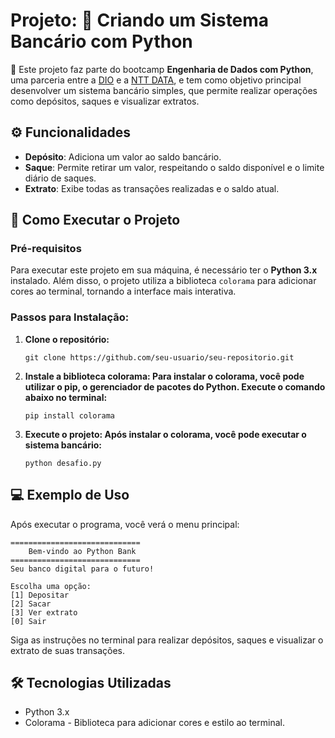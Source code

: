 # Projeto: 🏦 Criando um Sistema Bancário com Python

🤝 Este projeto faz parte do bootcamp **Engenharia de Dados com Python**, uma parceria entre a [DIO](https://www.dio.me/) e a [NTT DATA](https://br.nttdata.com/), e tem como objetivo principal desenvolver um sistema bancário simples, que permite realizar operações como depósitos, saques e visualizar extratos.

## ⚙️ Funcionalidades

- **Depósito**: Adiciona um valor ao saldo bancário.
- **Saque**: Permite retirar um valor, respeitando o saldo disponível e o limite diário de saques.
- **Extrato**: Exibe todas as transações realizadas e o saldo atual.

## 🚀 Como Executar o Projeto

### Pré-requisitos

Para executar este projeto em sua máquina, é necessário ter o **Python 3.x** instalado. Além disso, o projeto utiliza a biblioteca `colorama` para adicionar cores ao terminal, tornando a interface mais interativa.

### Passos para Instalação:

1. **Clone o repositório:**

   ```
   git clone https://github.com/seu-usuario/seu-repositorio.git
   ```

2. **Instale a biblioteca colorama: Para instalar o colorama, você pode utilizar o pip, o gerenciador de pacotes do Python. Execute o comando abaixo no terminal:**

    ```
    pip install colorama
    ```

3. **Execute o projeto: Após instalar o colorama, você pode executar o sistema bancário:**

    ```
    python desafio.py
    ```

## 💻 Exemplo de Uso
Após executar o programa, você verá o menu principal:

    =============================
        Bem-vindo ao Python Bank  
    =============================
    Seu banco digital para o futuro!

    Escolha uma opção:
    [1] Depositar
    [2] Sacar
    [3] Ver extrato
    [0] Sair

Siga as instruções no terminal para realizar depósitos, saques e visualizar o extrato de suas transações.

## 🛠️ Tecnologias Utilizadas
- Python 3.x
- Colorama - Biblioteca para adicionar cores e estilo ao terminal.